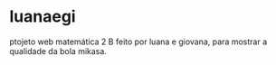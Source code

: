 # luanaegi
ptojeto web matemática 2 B
feito por luana e giovana, para mostrar a qualidade da bola mikasa.
